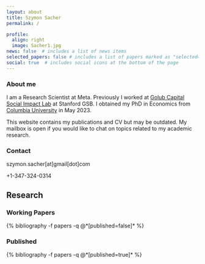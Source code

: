 ```yaml
---
layout: about
title: Szymon Sacher
permalink: /

profile: 
  align: right
  image: Sacher1.jpg
news: false  # includes a list of news items
selected_papers: false # includes a list of papers marked as "selected={true}"
social: true  # includes social icons at the bottom of the page
---
```


### About me

I am a Research Scientist at Meta. Previously I worked at  [Golub Capital Social Impact Lab](https://www.gsb.stanford.edu/faculty-research/labs-initiatives/sil) at Stanford GSB.  I obtained my PhD in Economics from [Columbia University](https://econ.columbia.edu/) in May 2023.

This website contains my publications and CV but may be outdated. My mailbox is open if you would like to chat on topics related to my academic research.

### Contact

szymon.sacher\[at\]gmail\[dot\]com

+1-347-324-0314

## Research
### Working Papers
<div class="publications">
{% bibliography -f papers -q @*[published=false]* %}
</div>

### Published
<div class="publications">
{% bibliography -f papers -q @*[published=true]* %}
</div>
